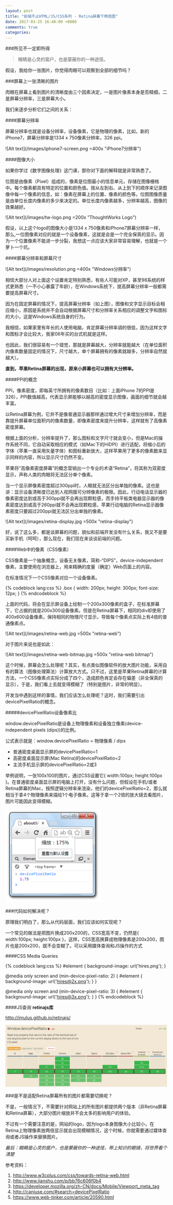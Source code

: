```yaml
---
layout: post
title: "前端不止HTML/JS/CSS系列 - Retina屏幕下两倍图"
date: 2017-03-25 16:40:09 +0800
comments: true
categories:
---
```

###所见不一定即所得

> 眼睛是心灵的窗户，也是蒙蔽你的一种途径。

假设，我给你一张图片，你觉得肉眼可以观察到全部的细节吗？

###屏幕上一张清晰的图片

肉眼在屏幕上看到图片的清晰度由三个因素决定，一是图片像素本身是否精细，二是屏幕分辨率，三是屏幕大小。

我们来逐步分析它们之间的关系：

####屏幕分辨率

屏幕分辨率也就是设备分辨率，设备像素，它是物理的像素，比如，新的iPhone7，屏幕分辨率是1334 x 750像素分辨率，326 ppi。

![Alt text](/images/iphone7-screen.png =400x "iPhone7分辨率")

####图像大小

如果你学过《数字图像处理》这门课，那你对下面的解释就是非常熟悉了。

位图是由像素（Pixel）组成的，像素是位图最小的信息单元，存储在图像栅格中。每个像素都具有特定的位置和颜色值。按从左到右、从上到下的顺序来记录图像中每一个像素的信息，如：像素在屏幕上的位置、像素的颜色等。位图图像质量是由单位长度内像素的多少来决定的。单位长度内像素越多，分辨率越高，图像的效果越好。

![Alt text](/images/tw-logo.png =200x "ThoughtWorks Logo")

假设，以上这个logo的图像大小是1334 x 750像素和iPhone7屏幕分辨率一样，那么,一位图像素对应的就是一个设备像素，这就是会是一个完全保真的显示。因为一个位置像素不能进一步分裂，我想这一点应该大家非常容易理解，也就是一个萝卜一个坑。

####屏幕分辨率和屏幕尺寸

![Alt text](/images/resolution.png =400x "Windows分辨率")

相信大部分人对上面这个设置肯定特别熟悉，有些人可能对XP，甚至98系统的样式更熟悉（一不小心暴露了年龄），在Windows系统下，提高屏幕分辨率一般都需要提高屏幕尺寸。

因为在固定屏幕的情况下，提高屏幕分辨率（如上图），图像和文字显示目标会相应缩小，原因是系统并不会自动根据屏幕尺寸和分辨率关系相应的调整文字和图标的大小，这是Windows系统自身的行为。

我相信，如果家里有年长的人使用电脑，肯定屏幕分辨率调的很低，因为这样文字和图标才会比较大，我家06年买的台式机就是这样。

也因此，我们很容易有一个错觉，那就是屏幕越大，分辨率就能越大（在单位面积内像素数量固定的情况下，尺寸越大，单个屏幕拥有的像素就越多，分辨率自然就越大）。

**直到，苹果Retina屏幕的出现，原来小屏幕也可以拥有大分辨率。**

####PPI的概念

PPI，像素密度，即每英寸所拥有的像素数目（比如：上面iPhone 7的PPI是326），PPI数值越高，代表显示屏能够以越高的密度显示图像，画面的细节就会越丰富。

以Retina屏幕为例，它并不是像普通显示器那样通过增大尺寸来增加分辨率，而是靠提升屏幕单位面积内的像素数量，即像素密度来提升分辨率，这样就有了高像素密度屏幕。

根据上面的分析，分辨率提升了，那么图标和文字尺寸就会变小，但是Mac的操作系统不同，它自动采取相应的模式（如Mac下的HiDPI）进行适配，将缩小后的字体（苹果一直采用矢量字体）和图标重新放大，这样苹果用了更多的像素数来显示同样的内容，所以显示尺寸仍然不变。

苹果将“高像素密度屏幕”的概念营销出一个专业的术语“Retina”，将其称为双密度显示，声称人类的肉眼将无法区分单个像素。

当一个显示屏像素密度超过300ppi时，人眼就无法区分出单独的像素。这也是讲：显示设备清晰度已达到人视网膜可分辨像素的极限。因此，行动电话显示器的像素密度达到或高于300ppi就不会再出现颗粒感，而手持平板类电器显示器的像素密度达到或高于260ppi就不会再出现颗粒感，苹果行动电脑的Retina显示器像素密度只要超过200ppi就无法区分出单独的像素。

![Alt text](/images/retina-display.jpg =500x "retina-display")

好，说了这么多，都是谈屏幕的问题，貌似和前端开发没有什么关系，我又不是要买新手机（呵呵），那么现在，我们现在来谈谈前端的问题。

####Web中的像素（CSS像素）

CSS像素是一个抽象概念，设备无关像素，简称-“DIPS”，device-independent像素，主要使用在浏览器上，用来精确的度量（确定）Web页面上的内容。

在标准情况下一个CSS像素对应一个设备像素。

{% codeblock lang:css %}
.box {
  width: 200px;
  height: 300px;
  font-size: 12px;
}
{% endcodeblock %}

上面的代码，将会在显示屏设备上绘制一个200x300像素的盒子，在标准屏幕下，它占据的就是200x300设备像素。但是在Retina屏幕下，相同的div却使用了400x600设备像素，保持相同的物理尺寸显示，导致每个像素点实际上有4倍的普通像素点。

![Alt text](/images/retina-web.jpg =500x "retina-web")

对于图片来说也是如此：

![Alt text](/images/retina-web-bitmap.jpg =500x "retina-web bitmap")

这个时候，屏幕会怎么处理呢？其实，有点类似图像软件的放大图片功能，采用自有的算法（图像处理算法）计算放大方式。只不过，这里是苹果Retina屏幕的计算方法，一个CSS像素点实际分成了四个，造成颜色肯定会存在偏差（非全保真的显示），于是，我们看上去就变得模糊了（特别是图片，非常的明显）。

开发当中遇到这样的事情，我们应该怎么处理呢？这时，我们需要引出devicePixelRatio的概念。

#####devicePixelRatio设备像素比

window.devicePixelRatio是设备上物理像素和设备独立像素(device-independent pixels (dips))的比例。

公式表示就是：window.devicePixelRatio = 物理像素 / dips

* 普通密度桌面显示屏的devicePixelRatio=1
* 高密度桌面显示屏(Mac Retina)的devicePixelRatio=2
* 主流手机显示屏的devicePixelRatio=2或3

举例说明，一张100x100的图片，通过CSS设置它{ width:100px; height:100px }。在普通密度桌面显示屏的电脑上打开，没有什么问题，但假设在手机/或者Retina屏幕的Mac，按照逻辑分辨率来渲染，他们的devicePixelRatio=2，那么就相当于拿4个物理像素来描绘1个电子像素。这等于拿一个2倍的放大镜去看图片，图片可能因此变得模糊。

![Alt text](/images/devicePixelRatio.png "devicePixelRatio")

###代码如何解决呢？

原理我们明白了，那么从代码层面，我们应该如何实现呢？

一个常见的做法是把图片换成200x200的，CSS宽高不变，仍然是{ width:100px; height:100px }，这样，CSS宽高换算成物理像素是200x200，图片也是200x200，就不会变糊了。可以采用媒体查询和JS操作的方式

####CSS Media Queries

{% codeblock lang:css %}
#element { background-image: url('hires.png'); }

@media only screen and (min-device-pixel-ratio: 2) {
    #element { background-image: url('hires@2x.png'); }
}

@media only screen and (min-device-pixel-ratio: 3) {
    #element { background-image: url('hires@3x.png'); }
}
{% endcodeblock %}

####JS查询
**retinajs库**

http://imulus.github.io/retinajs/

![Alt text](/images/caniuserdevicePixelRatio.png "devicePixelRatio")

###是不是适配Retina屏幕所有的图片都需要切换呢？

不是，一般情况下，不需要针对网站上的所有图片都提供两个版本（非Retina屏幕和Retina屏幕），大部分图片缩放并不会太多的影响用户的体验。

不过有一个需要注意的是，网站的logo，因为logo本身图像大小比较小，在Retina上物理像素放两倍显示就会出现模糊情况，这个时候，你就需要通过媒体查询或者JS操作来替换图片。

*最后：眼睛是心灵的窗户，也是蒙蔽你的一种途径，带上知识的眼镜，将世界看个清楚*

参考资料：    
1. http://www.w3cplus.com/css/towards-retina-web.html   
2. http://www.jianshu.com/p/bb76c606f0b4    
3. https://developer.mozilla.org/zh-CN/docs/Mobile/Viewport_meta_tag   
4. http://caniuse.com/#search=devicePixelRatio    
5. https://www.web-tinker.com/article/20590.html
